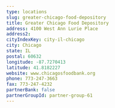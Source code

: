 ```yaml
---
type: locations
slug: greater-chicago-food-depository
title: Greater Chicago Food Depository
address: 4100 West Ann Lurie Place
address2: 
cityIndexKey: city-il-chicago
city: Chicago
state: IL
postal: 60632
longitude: -87.7270413
latitude: 41.8182227
website: www.chicagosfoodbank.org
phone: 773-247-3663
fax: 773-247-4232
partnerBank: false
partnerGroupId: partner-group-61
---
```

